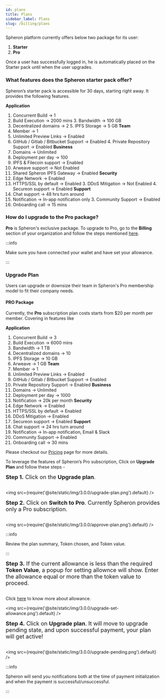 ```yaml
---
id: plans
title: Plans
sidebar_label: Plans
slug: /billing/plans
---
```


Spheron platform currently offers below two package for its user:

1. <b>Starter</b>
2. <b>Pro</b>

Once a user has successfully logged in, he is automatically placed on the Starter pack until when the user upgrades.

### What features does the Spheron starter pack offer?

Spheron’s starter pack is accessible for 30 days, starting right away. It provides the following features.

<b>Application</b>

1. Concurrent Build → 1
2. Build Execution → 2000 mins 3. Bandwidth → 100 GB
3. Decentralized domains → 2 5. IPFS Storage → 5 GB
   <b>Team</b>
4. Member → 1
5. Unlimited Preview Links → Enabled
6. GitHub / Gitlab / Bitbucket Support → Enabled 4. Private Repository Support → Enabled
   <b>Business</b>
7. Domains → Unlimited
8. Deployment per day → 100
9. IPFS & Filecoin support → Enabled
10. Arweave support → Not Enabled
11. Shared Spheron IPFS Gateway → Enabled
    <b>Security</b>
12. Edge Network → Enabled
13. HTTPS/SSL by default → Enabled 3. DDoS Mitigation → Not Enabled 4. Secureon support → Enabled
    <b>Support</b>
14. Chat support → 48 hrs turn around
15. Notification → In-app notification only 3. Community Support → Enabled
16. Onboarding call → 15 mins

### How do I upgrade to the Pro package?

**Pro** is Spheron's exclusive package. To upgrade to Pro, go to the **Billing** section of your organization and follow the steps mentioned [here](/quick-start/upgrade-plan#upgrade-plan).

:::info

Make sure you have connected your wallet and have set your allowance.

:::

### Upgrade Plan

Users can upgrade or downsize their team in Spheron's Pro membership model to fit their company needs.

#### PRO Package

Currently, the <b>Pro</b> subscription plan costs starts from $20 per month per member. Covering in features like

<b>Application</b>

1. Concurrent Build → 3
2. Build Execution → 6000 mins
3. Bandwidth → 1 TB
4. Decentralized domains → 10
5. IPFS Storage → 10 GB
6. Arweave → 1 GB
   <b>Team</b>
7. Member → 1
8. Unlimited Preview Links → Enabled
9. GitHub / Gitlab / Bitbucket Support → Enabled
10. Private Repository Support → Enabled
    <b>Business</b>
11. Domains → Unlimited
12. Deployment per day → 1000
13. Notification → 20k per month
    <b>Security</b>
14. Edge Network → Enabled
15. HTTPS/SSL by default → Enabled
16. DDoS Mitigation → Enabled
17. Secureon support → Enabled
    <b>Support</b>
18. Chat support → 24 hrs turn around
19. Notification → In-app notification, Email & Slack
20. Community Support → Enabled
21. Onboarding call → 30 mins

Please checkout our [Pricing](https://spheron.network/pricing) page for more details.

To leverage the features of Spheron’s Pro subscription, Click on <b>Upgrade Plan</b> and follow these steps -

<font size="4"> <b>Step 1.</b> Click on the <b>Upgrade plan</b>. </font> <br/><br/>

<img src={require('@site/static/img/3.0.0/upgrade-plan.png').default} />

<font size="4"> <b>Step 2.</b> Click on <b>Switch to Pro</b>. Currently Spheron provides only a Pro subscription. </font> <br/><br/>

<img src={require('@site/static/img/3.0.0/approve-plan.png').default} />

:::info

Review the plan summary, Token chosen, and Token value.

:::

<font size="4"> <b>Step 3.</b> If the current allowance is less than the required <b>Token Value</b>, a popup for setting allownce will show. Enter the allowance equal or more than the token value to proceed.</font> <br/><br/>

Click [here](/quick-start/configuring-wallet#allowance) to know more about allowance.

<img src={require('@site/static/img/3.0.0/upgrade-set-allowance.png').default} />

<font size="4"> <b>Step 4.</b> Click on <b>Upgrade plan</b>. It will move to upgrade pending state, and upon successful payment, your plan will get active! </font> <br/><br/>

<img src={require('@site/static/img/3.0.0/upgrade-pending.png').default} />

:::info

Spheron will send you notifications both at the time of payment initialization and when the payment is successful/unsuccessful.

:::
